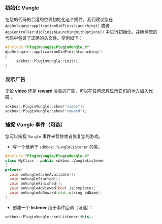 ### 初始化 Vungle
在您的代码的合适的位置初始化这个插件，我们建议您在 `AppDelegate:applicationDidFinishLaunching()` 或者 `AppController:didFinishLaunchingWithOptions()` 中进行初始化。并确保您的代码中包含了正确的头文件。举例如下：
```cpp
#include "PluginVungle/PluginVungle.h"
AppDelegate::applicationDidFinishLaunching()
{
     sdkbox::PluginVungle::init();
}
```

### 显示广告
无论 __video__ 还是 __reward__ 类型的广告，可以在任何您想显示它们的地方加入代码：
```cpp
sdkbox::PluginVungle::show("video");
sdkbox::PluginVungle::show("reward");
```

### 捕捉 Vungle 事件（可选）
您可以捕捉 `Vungle` 事件来暂停或者恢复您的游戏。

* 写一个继承于 `sdkbox::VungleListener` 的类。
```cpp
#include "PluginVungle/PluginVungle.h"
class MyClass : public sdkbox::VungleListener
{
private:
  void onVungleCacheAvailable();
  void onVungleStarted();
  void onVungleFinished();
  void onVungleAdViewed(bool isComplete);
  void onVungleAdReward(std::string adName);
}
```

* 创建一个 __listener__ 用于事件回调（可选）：
```cpp
sdkbox::PluginVungle::setListener(this);
```
